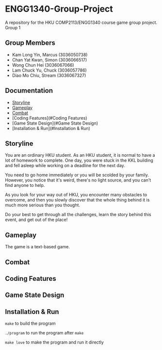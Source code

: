 # ENGG1340-Group-Project
A repository for the HKU COMP2113/ENGG1340 course game group project.
Group 1


## Group Members
- Kam Long Yin, Marcus (3036050738)
- Chan Yat Kwan, Simon (3036066517)
- Wong Chun Hei (3036067066)
- Lam Chuck Yu, Chuck (3036057786)
- Diao Mo Chiu, Stream (3036067327)


## Documentation
* [Storyline](#Storyline)
* [Gameplay](#Gameplay)
* [Combat](#Combat)
* [Coding Features](#Coding Features)
* [Game State Design](#Game State Design)
* [Installation & Run](#Installation & Run)


## Storyline
You are an ordinary HKU student. As an HKU student, it is normal to have a lot of homework to complete. One day, you were stuck in the KKL building and fell asleep while working on a deadline for the next day.

You need to go home immediately or you will be scolded by your family. However, you notice that it's weird, there's no light source, and you can't find anyone to help.

As you look for your way out of HKU, you encounter many obstacles to overcome, and then you slowly discover that the whole thing behind it is much more serious than you thought.

Do your best to get through all the challenges, learn the story behind this event, and get out of the place!


## Gameplay
The game is a text-based game.


## Combat


## Coding Features


## Game State Design


## Installation & Run
`make` to build the program

`./program` to run the program after `make`

`make love` to make the program and run it directly
